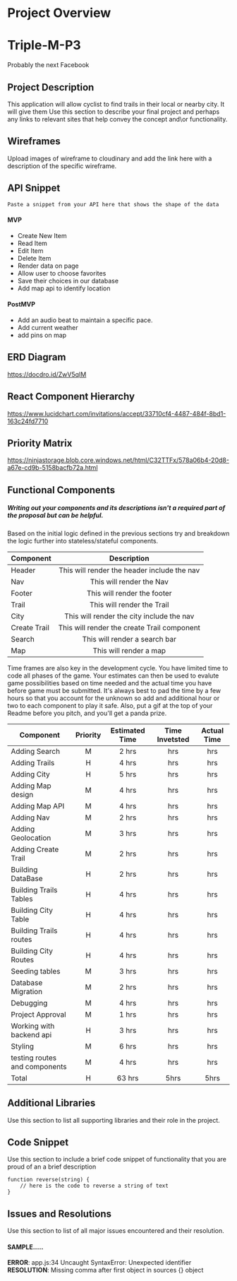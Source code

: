# Project Overview
# Triple-M-P3
Probably the next Facebook

## Project Description

This application will allow cyclist to find trails in their local or nearby city. It will give them 
Use this section to describe your final project and perhaps any links to relevant sites that help convey the concept and\or functionality.

## Wireframes

Upload images of wireframe to cloudinary and add the link here with a description of the specific wireframe.

## API Snippet

```
Paste a snippet from your API here that shows the shape of the data
``` 

#### MVP 
- Create New Item
- Read Item
- Edit Item
- Delete Item
- Render data on page 
- Allow user to choose favorites
- Save their choices in our database
- Add map api to identify location

#### PostMVP

- Add an audio beat to maintain a specific pace.
- Add current weather
- add pins on map

 

## ERD Diagram

https://docdro.id/ZwV5qIM

## React Component Hierarchy

https://www.lucidchart.com/invitations/accept/33710cf4-4487-484f-8bd1-163c24fd7710

## Priority Matrix

https://ninjastorage.blob.core.windows.net/html/C32TTFx/578a06b4-20d8-a67e-cd9b-5158bacfb72a.html

## Functional Components
##### Writing out your components and its descriptions isn't a required part of the proposal but can be helpful.

Based on the initial logic defined in the previous sections try and breakdown the logic further into stateless/stateful components. 

| Component | Description | 
| --- | :---: |  
| Header       | This will render the header include the nav | 
| Nav          | This will render the Nav  |
| Footer       | This will render the footer |
| Trail        | This will render the Trail  |
| City         | This will render the city include the nav |
| Create Trail | This will render the create Trail component |
| Search       | This will render a search bar|
| Map          | This will render a map  |


Time frames are also key in the development cycle.  You have limited time to code all phases of the game.  Your estimates can then be used to evalute game possibilities based on time needed and the actual time you have before game must be submitted. It's always best to pad the time by a few hours so that you account for the unknown so add and additional hour or two to each component to play it safe. Also, put a gif at the top of your Readme before you pitch, and you'll get a panda prize.

| Component | Priority | Estimated Time | Time Invetsted | Actual Time |
| --- | :---: |  :---: | :---: | :---: |
| Adding Search| M | 2 hrs| hrs | hrs |
| Adding Trails| H | 4 hrs| hrs | hrs |
| Adding City  | H | 5 hrs| hrs | hrs |
| Adding Map design  | M | 4 hrs| hrs | hrs |
| Adding Map API| M | 4 hrs| hrs | hrs |
| Adding Nav| M | 2 hrs| hrs | hrs |
| Adding Geolocation| M | 3 hrs| hrs | hrs |
| Adding Create Trail| M | 2 hrs| hrs | hrs |
| Building DataBase | H | 2 hrs| hrs | hrs |
| Building Trails Tables| H | 4 hrs| hrs | hrs |
| Building City Table| H | 4 hrs| hrs | hrs |
| Building Trails routes| H | 4 hrs| hrs | hrs |
| Building City Routes | H | 4 hrs| hrs | hrs |
| Seeding tables| M | 3 hrs| hrs | hrs |
| Database Migration | M | 2 hrs| hrs | hrs |
| Debugging| M | 4 hrs| hrs | hrs |
| Project Approval | M | 1 hrs| hrs | hrs |
| Working with backend api | H | 3 hrs| hrs | hrs |
| Styling | M | 6 hrs| hrs | hrs |
| testing routes and components| M | 4 hrs| hrs | hrs |
| Total | H | 63 hrs| 5hrs | 5hrs |


## Additional Libraries
 Use this section to list all supporting libraries and their role in the project. 

## Code Snippet

Use this section to include a brief code snippet of functionality that you are proud of an a brief description  

```
function reverse(string) {
	// here is the code to reverse a string of text
}
```

## Issues and Resolutions
 Use this section to list of all major issues encountered and their resolution.

#### SAMPLE.....
**ERROR**: app.js:34 Uncaught SyntaxError: Unexpected identifier                                
**RESOLUTION**: Missing comma after first object in sources {} object